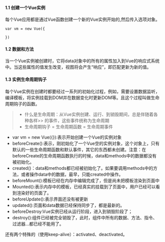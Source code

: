 #### 1.1 创建一个Vue实例       
每个Vue应用都是通过Vue函数创建一个新的Vue实例开始的,然后传入选项对象。
```
var vm = new Vue({
    
})
```

#### 1.2 数据和方法
当一个Vue实例被创建时，它将data对象中的所有的属性加入到Vue的响应式系统中。当这些属性的值发生改变，视图将会产生“响应”，即匹配更新为新的值。

#### 1.3 实例生命周期钩子    
每个Vue实例在创建时都要经过一系列的初始化过程，例如，需要设置数据监听，编译模板，将实例挂载到DOM并在数据变化时更新DOM等。且这个过程叫做生命周期钩子的函数。
> + 什么是生命周期：从Vue实例创建、运行、到销毁期间，总是伴随着各种各样>> 的事件，这些事件统称为生命周期
> + 生命周期钩子 = 生命周期函数 = 生命周期事件

+ var vm = new Vue({}):表示开始创建一个Vue的实例对象
+ beforeCreate():表示，刚初始化了一个Vue空的实例对象，这个对象上，只有默认的一些生命周期函数和默认事件，其它的东西都未创建。注意：在beforeCreate的生命周期函数执行的时候，data和methods中的数据都没有被初始化。
+ created()：data和methods都已经被初始化了。如果要调用methods中的方法，或者操作data中的数据，最早，只能created中操作。
+ beforeMount():模板已经在内存中编辑完成了，但是尚未把模板渲染到页面中
+ Mounted():表示内存中的模板，已经真实的挂载到了页面中，用户已经可以看到渲染好的页面了。
+ beforeUpdate():表示界面还没有被更新
+ updated():页面和data数据已经保持同步了，都是最新的。
+ beforeDestroy:Vue实例已经从运行阶段，进入到销毁阶段了；
+ destroy():组件已经被完全销毁了，此时，组件中所有的数据、方法、指令、过滤器…都已经不能用了。

还有两个特殊的（使用keep-alive）：activated、deactivated。
